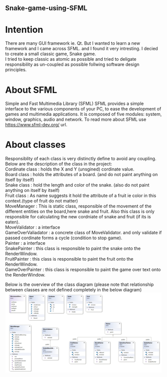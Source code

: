 ## Snake-game-using-SFML

# Intention
There are many GUI framework ie. Qt. But I wanted to learn a new framework and I came across SFML. and I found it very intresting.
I decied to create a small classic game, Snake game.<br/>
I tried to keep classic as atomic as possible and tried to deligate responsibility as un-coupled as possible follwing software design principles.

# About SFML
Simple and Fast Multimedia Library (SFML) SFML provides a simple interface to the various components of your PC, to ease the development of games and multimedia applications. It is composed of five modules: system, window, graphics, audio and network.
To read more about SFML use https://www.sfml-dev.org/ url.<br/>

# About classes
Responsiblity of each class is very distinctly define to avoid any coupling.
Below are the description of the class in the project:<br/>
Cordinate class : holds the X and Y (unsgined) cordinate value. <br/>
Board class : holds the attributes of a board. (and do not paint anything on itself by itself)<br/>
Snake class : hold the length and color of the snake. (also do not paint anything on itself by itself)<br/>
Fruit class : As name suggests it hold the attribute of a fruit ie color in this context.(type of fruit do not matter)<br/>
MoveManager : This is static class, responsible of the movement of the different entities on the board,here snake and fruit. Also this class is only responsible for calculating the new cordniate of snake and fruit (if its is eaten).<br/>
MoveValidator : a interface<br/>
GameOverValiadator : a concrete class of MoveValidator. and only validate if passed cordinate forms a cycle (condition to stop game).<br/>
Painter : a interface<br/>
SnakePainter : this class is responsible to paint the snake onto the RenderWindow.<br/>
FruitPainter : this class is responsible to paint the fruit onto the RenderWindow.<br/>
GameOverPainter : this class is responsible to paint the game over text onto the RenderWindow. <br/>

Below is the overview of the class diagram (please note that relationship between classes are not defined completely in the below diagram)
![classDiagramOverview.PNG](classDiagramOverview.PNG)
